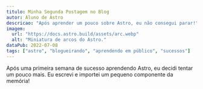 ```yaml
---
titulo: Minha Segunda Postagem no Blog
autor: Aluno de Astro
descricao: "Após aprender um pouco sobre Astro, eu não consegui parar!"
imagem:
  url: "https://docs.astro.build/assets/arc.webp"
  alt: "Miniatura de arcos do Astro."
dataPub: 2022-07-08
tags: ["astro", "blogueirando", "aprendendo em público", "sucessos"]
---
```


Após uma primeira semana de sucesso aprendendo Astro, eu decidi tentar um pouco mais. Eu escrevi e importei um pequeno componente da memória!
